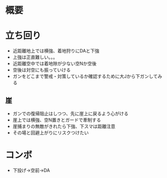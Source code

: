 # 概要

# 立ち回り
- 近距離地上では横強、着地狩りにDAと下強
- 上強は正直難しい。。。
- 近距離空中では着地隙が少ない空Nか空後
- 空後は対空にも振っていける
- ガンをどこまで警戒・対策しているか確認するために大Jから下ガンしてみる

## 崖
- ガンでの復帰阻止はしつつ、先に崖上に戻るよう心がける
- 崖上では横強、空N置きとガードで牽制する
- 崖捕まりの無敵がきれたら下強、下スマは距離注意
- その場と回避上がりにリスクつけたい

# コンボ
- 下投げ->空前->DA